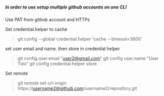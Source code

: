 ##### In order to use setup multiple github accounts on one CLI

Use PAT from github account and HTTPs

Set credential.helper to cache 
> git config --global credential.helper 'cache --timeout=3600'

set user email and name. then store in credential helper
> git config user.email "user2@gmail.com"
> git config user.name "User Two"
> git config credential.helper store

Set remote 
> git remote set-url origin https://username2@github.com/username2/repository.git
